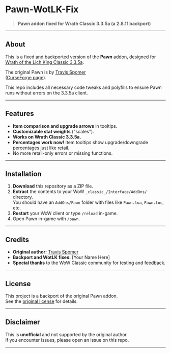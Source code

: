# Pawn-WotLK-Fix

> **Pawn addon fixed for Wrath Classic 3.3.5a (a 2.8.11 backport)**

---

## About

This is a fixed and backported version of the **Pawn** addon, designed for [Wrath of the Lich King Classic 3.3.5a](https://worldofwarcraft.com/).

The original Pawn is by [Travis Spomer](https://www.curseforge.com/members/travisspomer/projects)  
([CurseForge page](https://www.curseforge.com/wow/addons/pawn)).

This repo includes all necessary code tweaks and polyfills to ensure Pawn runs without errors on the 3.3.5a client.

---

## Features

- **Item comparison and upgrade arrows** in tooltips.
- **Customizable stat weights** ("scales").
- **Works on Wrath Classic 3.3.5a.**
- **Percentages work now!** Item tooltips show upgrade/downgrade percentages just like retail.
- No more retail-only errors or missing functions.

---

## Installation

1. **Download** this repository as a ZIP file.
2. **Extract** the contents to your WoW `_classic_/Interface/AddOns/` directory.  
   You should have an `AddOns/Pawn` folder with files like `Pawn.lua`, `Pawn.toc`, etc.
3. **Restart** your WoW client or type `/reload` in-game.
4. Open Pawn in-game with `/pawn`.

---

## Credits

- **Original author:** [Travis Spomer](https://www.curseforge.com/members/travisspomer/projects)
- **Backport and WotLK fixes:** [Your Name Here]
- **Special thanks** to the WoW Classic community for testing and feedback.

---

## License

This project is a backport of the original Pawn addon.  
See the [original license](https://www.curseforge.com/wow/addons/pawn/license) for details.

---

## Disclaimer

This is **unofficial** and not supported by the original author.  
If you encounter issues, please open an issue on this repo.

---
